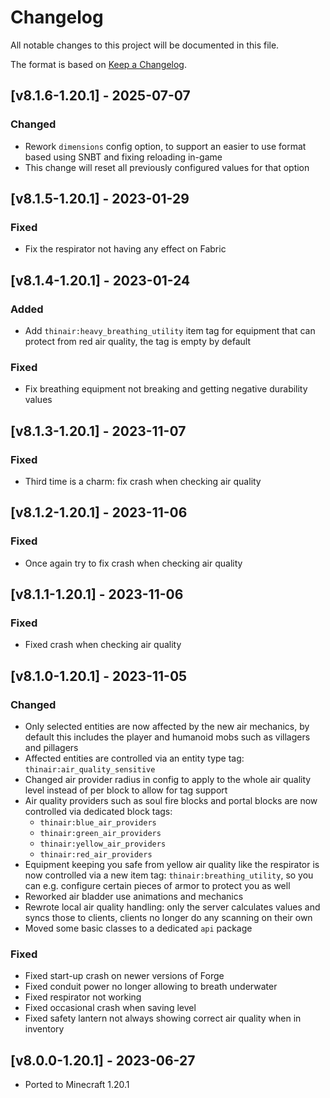 # Changelog
All notable changes to this project will be documented in this file.

The format is based on [Keep a Changelog].

## [v8.1.6-1.20.1] - 2025-07-07
### Changed
- Rework `dimensions` config option, to support an easier to use format based using SNBT and fixing reloading in-game
- This change will reset all previously configured values for that option

## [v8.1.5-1.20.1] - 2023-01-29
### Fixed
- Fix the respirator not having any effect on Fabric

## [v8.1.4-1.20.1] - 2023-01-24
### Added
- Add `thinair:heavy_breathing_utility` item tag for equipment that can protect from red air quality, the tag is empty by default
### Fixed
- Fix breathing equipment not breaking and getting negative durability values

## [v8.1.3-1.20.1] - 2023-11-07
### Fixed
- Third time is a charm: fix crash when checking air quality

## [v8.1.2-1.20.1] - 2023-11-06
### Fixed
- Once again try to fix crash when checking air quality

## [v8.1.1-1.20.1] - 2023-11-06
### Fixed
- Fixed crash when checking air quality

## [v8.1.0-1.20.1] - 2023-11-05
### Changed
- Only selected entities are now affected by the new air mechanics, by default this includes the player and humanoid mobs such as villagers and pillagers
- Affected entities are controlled via an entity type tag: `thinair:air_quality_sensitive`
- Changed air provider radius in config to apply to the whole air quality level instead of per block to allow for tag support
- Air quality providers such as soul fire blocks and portal blocks are now controlled via dedicated block tags:
  - `thinair:blue_air_providers`
  - `thinair:green_air_providers`
  - `thinair:yellow_air_providers`
  - `thinair:red_air_providers`
- Equipment keeping you safe from yellow air quality like the respirator is now controlled via a new item tag: `thinair:breathing_utility`, so you can e.g. configure certain pieces of armor to protect you as well
- Reworked air bladder use animations and mechanics
- Rewrote local air quality handling: only the server calculates values and syncs those to clients, clients no longer do any scanning on their own
- Moved some basic classes to a dedicated `api` package
### Fixed
- Fixed start-up crash on newer versions of Forge
- Fixed conduit power no longer allowing to breath underwater
- Fixed respirator not working
- Fixed occasional crash when saving level
- Fixed safety lantern not always showing correct air quality when in inventory

## [v8.0.0-1.20.1] - 2023-06-27
- Ported to Minecraft 1.20.1

[Keep a Changelog]: https://keepachangelog.com/en/1.0.0/
